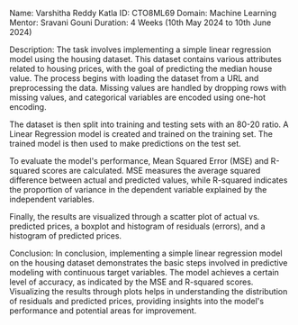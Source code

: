 Name: Varshitha Reddy Katla ID: CTO8ML69 Domain: Machine Learning Mentor: Sravani Gouni Duration: 4 Weeks (10th May 2024 to 10th June 2024)

Description: The task involves implementing a simple linear regression model using the housing dataset. This dataset contains various attributes related to housing prices, with the goal of predicting the median house value. The process begins with loading the dataset from a URL and preprocessing the data. Missing values are handled by dropping rows with missing values, and categorical variables are encoded using one-hot encoding.

The dataset is then split into training and testing sets with an 80-20 ratio. A Linear Regression model is created and trained on the training set. The trained model is then used to make predictions on the test set.

To evaluate the model's performance, Mean Squared Error (MSE) and R-squared scores are calculated. MSE measures the average squared difference between actual and predicted values, while R-squared indicates the proportion of variance in the dependent variable explained by the independent variables.

Finally, the results are visualized through a scatter plot of actual vs. predicted prices, a boxplot and histogram of residuals (errors), and a histogram of predicted prices.

Conclusion: In conclusion, implementing a simple linear regression model on the housing dataset demonstrates the basic steps involved in predictive modeling with continuous target variables. The model achieves a certain level of accuracy, as indicated by the MSE and R-squared scores. Visualizing the results through plots helps in understanding the distribution of residuals and predicted prices, providing insights into the model's performance and potential areas for improvement.
